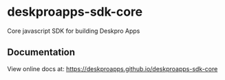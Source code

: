 # deskproapps-sdk-core

Core javascript SDK for building Deskpro Apps

## Documentation

 View online docs at: https://deskproapps.github.io/deskproapps-sdk-core